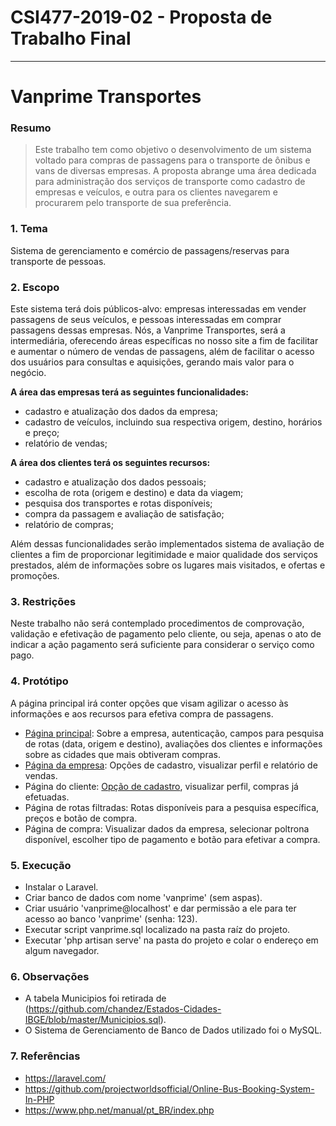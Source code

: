 # **CSI477-2019-02 - Proposta de Trabalho Final**
--------------

# **Vanprime Transportes**

### Resumo

> Este trabalho tem como objetivo o desenvolvimento de um sistema voltado para compras de passagens para o transporte de ônibus e vans de diversas empresas. A proposta abrange uma área dedicada para administração dos serviços de transporte como cadastro de empresas e veículos, e outra para os clientes navegarem e procurarem pelo transporte de sua preferência.

### 1. Tema

Sistema de gerenciamento e comércio de passagens/reservas para transporte de pessoas.

### 2. Escopo

Este sistema terá dois públicos-alvo: empresas interessadas em vender passagens de seus veículos, e pessoas interessadas em comprar passagens dessas empresas. Nós, a Vanprime Transportes, será a intermediária, oferecendo áreas específicas no nosso site a fim de facilitar e aumentar o número de vendas de passagens, além de facilitar o acesso dos usuários para consultas e aquisições, gerando mais valor para o negócio.

**A área das empresas terá as seguintes funcionalidades:**
+ cadastro e atualização dos dados da empresa;
+ cadastro de veículos, incluindo sua respectiva origem, destino, horários e preço;
+ relatório de vendas;

**A área dos clientes terá os seguintes recursos:**
+ cadastro e atualização dos dados pessoais;
+ escolha de rota (origem e destino) e data da viagem;
+ pesquisa dos transportes e rotas disponíveis;
+ compra da passagem e avaliação de satisfação;
+ relatório de compras;

Além dessas funcionalidades serão implementados sistema de avaliação de clientes a fim de proporcionar legitimidade e maior qualidade dos serviços prestados, além de informações sobre os lugares mais visitados, e ofertas e promoções.

### 3. Restrições

Neste trabalho não será contemplado procedimentos de comprovação, validação e efetivação de pagamento pelo cliente, ou seja, apenas o ato de indicar a ação pagamento será suficiente para considerar o serviço como pago.

### 4. Protótipo

A página principal irá conter opções que visam agilizar o acesso às informações e aos recursos para efetiva compra de passagens.
* [Página principal](https://github.com/UFOP-CSI477/2019-02-trabalho-final-gildo-t-a/blob/master/prototipo/index.html): Sobre a empresa, autenticação, campos para pesquisa de rotas (data, origem e destino), avaliações dos clientes e informações sobre as cidades que mais obtiveram compras.
* [Página da empresa](https://github.com/UFOP-CSI477/2019-02-trabalho-final-gildo-t-a/blob/master/prototipo/area-empresa.html): Opções de cadastro, visualizar perfil e relatório de vendas.
* Página do cliente: [Opção de cadastro](https://github.com/UFOP-CSI477/2019-02-trabalho-final-gildo-t-a/blob/master/prototipo/novo-usuario.html), visualizar perfil, compras já efetuadas.
* Página de rotas filtradas: Rotas disponíveis para a pesquisa específica, preços e botão de compra.
* Página de compra: Visualizar dados da empresa, selecionar poltrona disponível, escolher tipo de pagamento e botão para efetivar a compra.

### 5. Execução
* Instalar o Laravel.
* Criar banco de dados com nome 'vanprime' (sem aspas).
* Criar usuário 'vanprime@localhost' e dar permissão a ele para ter acesso ao banco 'vanprime' (senha: 123).
* Executar script vanprime.sql localizado na pasta raíz do projeto.
* Executar 'php artisan serve' na pasta do projeto e colar o endereço em algum navegador.

### 6. Observações
* A tabela Municipios foi retirada de (https://github.com/chandez/Estados-Cidades-IBGE/blob/master/Municipios.sql).
* O Sistema de Gerenciamento de Banco de Dados utilizado foi o MySQL.

### 7. Referências
* https://laravel.com/
* https://github.com/projectworldsofficial/Online-Bus-Booking-System-In-PHP
* https://www.php.net/manual/pt_BR/index.php

